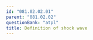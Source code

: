 ```yaml
---
id: "081.02.02.01"
parent: "081.02.02"
questionBank: "atpl"
title: Definition of shock wave
---
```

